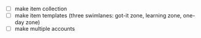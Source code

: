 *[ ] make item collection
*[ ] make item templates (three swimlanes: got-it zone, learning zone, one-day zone)
*[ ] make multiple accounts
